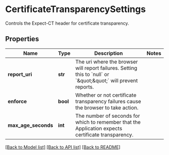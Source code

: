 # CertificateTransparencySettings

Controls the Expect-CT header for certificate transparency.
## Properties
Name | Type | Description | Notes
------------ | ------------- | ------------- | -------------
**report_uri** | **str** | The uri where the browser will report failures. Setting this to &#x60;null&#x60; or &#x60;\&quot;\&quot;&#x60; will prevent reports.  | 
**enforce** | **bool** | Whether or not certificate transparency failures cause the browser to take action.  | 
**max_age_seconds** | **int** | The number of seconds for which to remember that the Application expects certificate transparency.  | 

[[Back to Model list]](../README.md#documentation-for-models) [[Back to API list]](../README.md#documentation-for-api-endpoints) [[Back to README]](../README.md)


